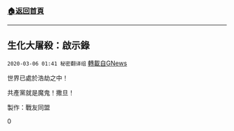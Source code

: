 ###  [:house:返回首頁](https://github.com/ourhimalayas/txt)
---

## 生化大屠殺：啟示錄
`2020-03-06 01:41 秘密翻译组` [轉載自GNews](https://gnews.org/zh-hant/132079/)

世界已處於浩劫之中！

共產黨就是魔鬼！撒旦！



製作：戰友同盟

0
